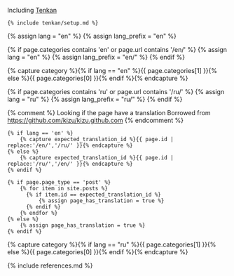 Including [Tenkan](https://github.com/kizu/tenkan)

    {% include tenkan/setup.md %}

{% assign lang = "en" %}
{% assign lang_prefix = "en" %}

{% if page.categories contains 'en' or page.url contains '/en/' %}
    {% assign lang = "en" %}
    {% assign lang_prefix = "en/" %}
{% endif %}

{% capture category %}{% if lang == "en" %}{{ page.categories[1] }}{% else %}{{ page.categories[0] }}{% endif %}{% endcapture %}

{% if page.categories contains 'ru' or page.url contains '/ru/' %}
    {% assign lang = "ru" %}
    {% assign lang_prefix = "ru/" %}
{% endif %}

{% comment %}
Looking if the page have a translation
Borrowed from https://github.com/kizu/kizu.github.com
{% endcomment %}

    {% if lang == 'en' %}
        {% capture expected_translation_id %}{{ page.id | replace:'/en/','/ru/' }}{% endcapture %}
    {% else %}
        {% capture expected_translation_id %}{{ page.id | replace:'/ru/','/en/' }}{% endcapture %}
    {% endif %}

    {% if page.page_type == 'post' %}
        {% for item in site.posts %}
          {% if item.id == expected_translation_id %}
              {% assign page_has_translation = true %}
          {% endif %}
        {% endfor %}
    {% else %}
        {% assign page_has_translation = true %}
    {% endif %}

{% capture category %}{% if lang == "ru" %}{{ page.categories[1] }}{% else %}{{ page.categories[0] }}{% endif %}{% endcapture %}

{% include references.md %}
